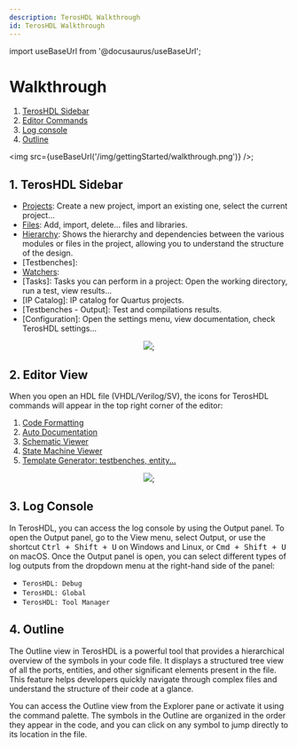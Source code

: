 ```yaml
---
description: TerosHDL Walkthrough
id: TerosHDL Walkthrough
---
```


import useBaseUrl from '@docusaurus/useBaseUrl';

# Walkthrough

1. [TerosHDL Sidebar](#1-teroshdl-sidebar)
2. [Editor Commands](#2-editor-view)
3. [Log console](#3-log-console)
4. [Outline](#4-outline)


<img src={useBaseUrl('/img/gettingStarted/walkthrough.png')} />;

## 1. TerosHDL Sidebar

- [Projects](../04-project_configuration/02-project.md): Create a new project, import an existing one, select the current project...
- [Files](../04-project_configuration/03-sources.md): Add, import, delete... files and libraries.
- [Hierarchy](../04-project_configuration/04-hierarchy.md): Shows the hierarchy and dependencies between the various modules or files in the project, allowing you to understand the structure of the design.
- [Testbenches]: 
- [Watchers](../04-project_configuration/05-watcher.md):
- [Tasks]: Tasks you can perform in a project: Open the working directory, run a test, view results...
- [IP Catalog]: IP catalog for Quartus projects.
- [Testbenches - Output]: Test and compilations results.
- [Configuration]: Open the settings menu, view documentation, check TerosHDL settings...

<center>
<img src={useBaseUrl('/img/gettingStarted/sidebar.png')} />;
</center>

## 2. Editor View

When you open an HDL file (VHDL/Verilog/SV), the icons for TerosHDL commands will appear 
in the top right corner of the editor:

1. [Code Formatting](../06-guides/06-formatter.md)
2. [Auto Documentation](../06-guides/05-documenter/01-getting_started.md)
3. [Schematic Viewer](../06-guides/08-schematic_viewer/01-installation.md)
4. [State Machine Viewer](../06-guides/07-state_machine_viewe)
5. [Template Generator: testbenches, entity...](../06-guides/04-templates.md)

<center>
<img src={useBaseUrl('/img/gettingStarted/editor.png')} />;
</center>

## 3. Log Console

In TerosHDL, you can access the log console by using the Output panel. To open the Output panel, 
go to the View menu, select Output, or use the shortcut <kbd>Ctrl + Shift + U</kbd> on 
Windows and Linux, or <kbd>Cmd + Shift + U</kbd> on macOS. Once the Output panel is open, you 
can select different types of log outputs from the dropdown menu at the right-hand side 
of the panel:

- `TerosHDL: Debug`
- `TerosHDL: Global`
- `TerosHDL: Tool Manager`

## 4. Outline

The Outline view in TerosHDL is a powerful tool that provides a hierarchical overview of the symbols in your code file. 
It displays a structured tree view of all the ports, entities, and other significant elements present in the file. 
This feature helps developers quickly navigate through complex files and understand the structure of their code at a glance.

You can access the Outline view from the Explorer pane or activate it using the command palette. The symbols in the 
Outline are organized in the order they appear in the code, and you can click on any symbol to jump directly to its 
location in the file.

